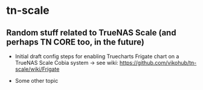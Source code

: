 # tn-scale

## Random stuff related to TrueNAS Scale (and perhaps TN CORE too, in the future)

* Initial draft config steps for enabling Truecharts Frigate chart on a TrueNAS Scale Cobia system -> see wiki: https://github.com/vikohub/tn-scale/wiki/Frigate

* Some other topic

